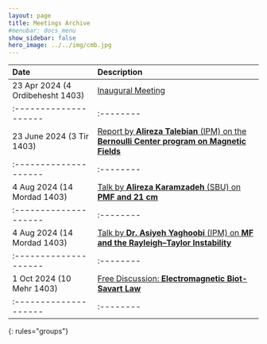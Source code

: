 ```yaml
---
layout: page
title: Meetings Archive
#menubar: docs_menu
show_sidebar: false
hero_image: ../../img/cmb.jpg
---
```



| Date                | Description |
|:--------------------|:--------|
|23 Apr 2024 (4 Ordibehesht 1403) |[Inaugural Meeting](/Meetings/arxiv/23_04_2024_Inaugural_Meeting) |
|:--------------------|:--------|:---------|:---------|
|23 June 2024 (3 Tir 1403)      | [Report by **Alireza Talebian** (IPM) on the **Bernoulli Center program on Magnetic Fields**](/Meetings/arxiv/23_06_2024_Alireza_Talebian_Bernoulli_Program) |
|:--------------------|:--------|:---------|:---------|
|4 Aug 2024 (14 Mordad 1403) |[ Talk by **Alireza Karamzadeh** (SBU) on **PMF and 21 cm**](/Meetings/arxiv/04_08_2024_Alireza_Karamzadeh_21cm_PMF) | Hybrid ( [in-person](https://www.google.com/maps/place/Institute+for+Astronomy/@35.8039058,51.4900625,17z/data=!4m5!3m4!1s0x3f8e051f03317155:0xb31622adb7a45cc1!8m2!3d35.8053223!4d51.4915255) / [virtual](???? - https://meet.google.com/jxg-piii-cau) )  |
|:--------------------|:--------|:---------|:---------|
|4 Aug 2024 (14 Mordad 1403) |[ Talk by **Dr. Asiyeh Yaghoobi** (IPM) on **MF and the Rayleigh–Taylor Instability**](/Meetings/arxiv/27_08_2024_Asiyeh_Yaghoobi_MF_RT) | Hybrid ( [in-person](https://www.google.com/maps/place/Institute+for+Astronomy/@35.8039058,51.4900625,17z/data=!4m5!3m4!1s0x3f8e051f03317155:0xb31622adb7a45cc1!8m2!3d35.8053223!4d51.4915255) / [virtual](???? - https://meet.google.com/jxg-piii-cau) )  |
|:--------------------|:--------|:---------|:---------|
|1 Oct 2024 (10 Mehr 1403) |[ Free Discussion: **Electromagnetic Biot-Savart Law**](/Meetings/arxiv/01_10_2024_Electromagnetic_Biot̲savart_Law) | Hybrid ( [in-person](https://www.google.com/maps/place/Institute+for+Astronomy/@35.8039058,51.4900625,17z/data=!4m5!3m4!1s0x3f8e051f03317155:0xb31622adb7a45cc1!8m2!3d35.8053223!4d51.4915255) / [virtual](???? - https://meet.google.com/agf-comq-gfw) )  |
|:--------------------|:--------|:---------|:---------|

{: rules="groups"}


